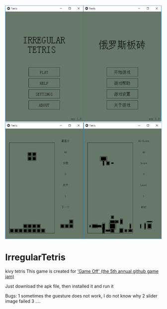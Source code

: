 ![screenshot1](https://github.com/xinmingzhang/IrregularTetris/blob/master/screenshot1.png)
![screenshot1](https://github.com/xinmingzhang/IrregularTetris/blob/master/screenshot2.png)
# IrregularTetris
kivy tetris
This game is created for ['Game Off' (the 5th annual github game jam)](https://itch.io/jam/game-off-2017)

Just download the apk file, then installed it and run it

Bugs:
1 sometimes the guesture does not work, I do not know why
2 slider image failed
3 ....
